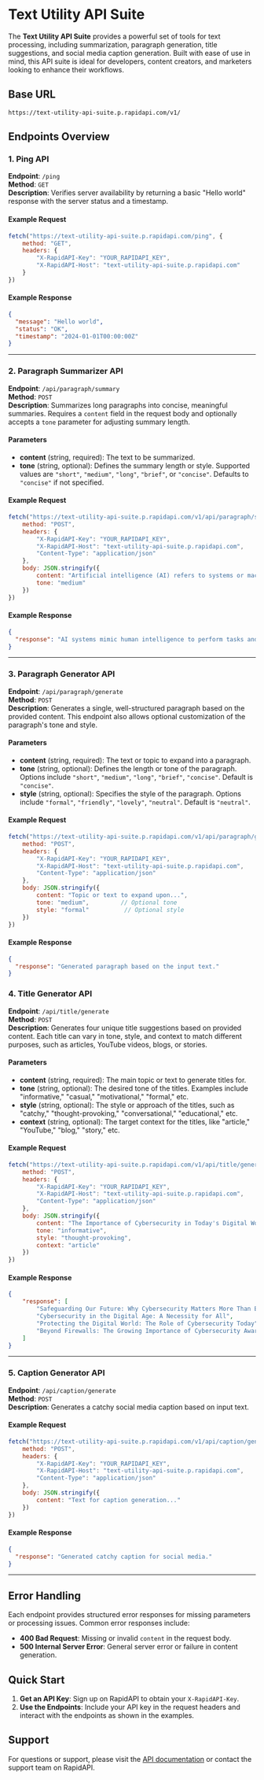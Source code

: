 # Text Utility API Suite

The **Text Utility API Suite** provides a powerful set of tools for text processing, including summarization, paragraph generation, title suggestions, and social media caption generation. Built with ease of use in mind, this API suite is ideal for developers, content creators, and marketers looking to enhance their workflows.

## Base URL
```plaintext
https://text-utility-api-suite.p.rapidapi.com/v1/
```

## Endpoints Overview

### 1. Ping API

**Endpoint**: `/ping`  
**Method**: `GET`  
**Description**: Verifies server availability by returning a basic "Hello world" response with the server status and a timestamp.

#### Example Request
```javascript
fetch("https://text-utility-api-suite.p.rapidapi.com/ping", {
    method: "GET",
    headers: {
        "X-RapidAPI-Key": "YOUR_RAPIDAPI_KEY",
        "X-RapidAPI-Host": "text-utility-api-suite.p.rapidapi.com"
    }
})
```

#### Example Response
```json
{
  "message": "Hello world",
  "status": "OK",
  "timestamp": "2024-01-01T00:00:00Z"
}
```

---

### 2. Paragraph Summarizer API

**Endpoint**: `/api/paragraph/summary`  
**Method**: `POST`  
**Description**: Summarizes long paragraphs into concise, meaningful summaries. Requires a `content` field in the request body and optionally accepts a `tone` parameter for adjusting summary length.

#### Parameters
- **content** (string, required): The text to be summarized.
- **tone** (string, optional): Defines the summary length or style. Supported values are `"short"`, `"medium"`, `"long"`, `"brief"`, or `"concise"`. Defaults to `"concise"` if not specified.

#### Example Request
```javascript
fetch("https://text-utility-api-suite.p.rapidapi.com/v1/api/paragraph/summary", {
    method: "POST",
    headers: {
        "X-RapidAPI-Key": "YOUR_RAPIDAPI_KEY",
        "X-RapidAPI-Host": "text-utility-api-suite.p.rapidapi.com",
        "Content-Type": "application/json"
    },
    body: JSON.stringify({
        content: "Artificial intelligence (AI) refers to systems or machines that mimic human intelligence to perform tasks and can iteratively improve themselves based on the information they collect...",
        tone: "medium"
    })
})
```

#### Example Response
```json
{
  "response": "AI systems mimic human intelligence to perform tasks and improve through data collection, with applications in customer service, image recognition, and content recommendations."
}
```

---

### 3. Paragraph Generator API

**Endpoint**: `/api/paragraph/generate`  
**Method**: `POST`  
**Description**: Generates a single, well-structured paragraph based on the provided content. This endpoint also allows optional customization of the paragraph's tone and style.

#### Parameters
- **content** (string, required): The text or topic to expand into a paragraph.
- **tone** (string, optional): Defines the length or tone of the paragraph. Options include `"short"`, `"medium"`, `"long"`, `"brief"`, `"concise"`. Default is `"concise"`.
- **style** (string, optional): Specifies the style of the paragraph. Options include `"formal"`, `"friendly"`, `"lovely"`, `"neutral"`. Default is `"neutral"`.

#### Example Request
```javascript
fetch("https://text-utility-api-suite.p.rapidapi.com/v1/api/paragraph/generate", {
    method: "POST",
    headers: {
        "X-RapidAPI-Key": "YOUR_RAPIDAPI_KEY",
        "X-RapidAPI-Host": "text-utility-api-suite.p.rapidapi.com",
        "Content-Type": "application/json"
    },
    body: JSON.stringify({
        content: "Topic or text to expand upon...",
        tone: "medium",         // Optional tone
        style: "formal"          // Optional style
    })
})
```

#### Example Response
```json
{
  "response": "Generated paragraph based on the input text."
}
```

### 4. Title Generator API

**Endpoint**: `/api/title/generate`  
**Method**: `POST`  
**Description**: Generates four unique title suggestions based on provided content. Each title can vary in tone, style, and context to match different purposes, such as articles, YouTube videos, blogs, or stories.

#### Parameters
- **content** (string, required): The main topic or text to generate titles for.
- **tone** (string, optional): The desired tone of the titles. Examples include "informative," "casual," "motivational," "formal," etc.
- **style** (string, optional): The style or approach of the titles, such as "catchy," "thought-provoking," "conversational," "educational," etc.
- **context** (string, optional): The target context for the titles, like "article," "YouTube," "blog," "story," etc.

#### Example Request
```javascript
fetch("https://text-utility-api-suite.p.rapidapi.com/v1/api/title/generate", {
    method: "POST",
    headers: {
        "X-RapidAPI-Key": "YOUR_RAPIDAPI_KEY",
        "X-RapidAPI-Host": "text-utility-api-suite.p.rapidapi.com",
        "Content-Type": "application/json"
    },
    body: JSON.stringify({
        content: "The Importance of Cybersecurity in Today's Digital World",
        tone: "informative",
        style: "thought-provoking",
        context: "article"
    })
})
```

#### Example Response
```json
{
    "response": [
        "Safeguarding Our Future: Why Cybersecurity Matters More Than Ever",
        "Cybersecurity in the Digital Age: A Necessity for All",
        "Protecting the Digital World: The Role of Cybersecurity Today",
        "Beyond Firewalls: The Growing Importance of Cybersecurity Awareness"
    ]
}
```

---

### 5. Caption Generator API

**Endpoint**: `/api/caption/generate`  
**Method**: `POST`  
**Description**: Generates a catchy social media caption based on input text.

#### Example Request
```javascript
fetch("https://text-utility-api-suite.p.rapidapi.com/v1/api/caption/generate", {
    method: "POST",
    headers: {
        "X-RapidAPI-Key": "YOUR_RAPIDAPI_KEY",
        "X-RapidAPI-Host": "text-utility-api-suite.p.rapidapi.com",
        "Content-Type": "application/json"
    },
    body: JSON.stringify({
        content: "Text for caption generation..."
    })
})
```

#### Example Response
```json
{
  "response": "Generated catchy caption for social media."
}
```

---

## Error Handling
Each endpoint provides structured error responses for missing parameters or processing issues. Common error responses include:

- **400 Bad Request**: Missing or invalid `content` in the request body.
- **500 Internal Server Error**: General server error or failure in content generation.

## Quick Start
1. **Get an API Key**: Sign up on RapidAPI to obtain your `X-RapidAPI-Key`.
2. **Use the Endpoints**: Include your API key in the request headers and interact with the endpoints as shown in the examples.

## Support
For questions or support, please visit the [API documentation](https://rapidapi.com/mrsajadpp-QM3iUwNG3/api/text-utility-api-suite) or contact the support team on RapidAPI.